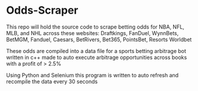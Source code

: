 # Odds-Scraper

This repo will hold the source code to scrape betting odds for NBA, NFL, MLB, and NHL across these websites:
Draftkings, FanDuel, WynnBets, BetMGM, Fanduel, Caesars, BetRivers, Bet365, PointsBet, Resorts Worldbet

These odds are compiled into a data file for a sports betting arbitrage bot written in c++ made to auto execute arbitrage opportunities across books with a profit of > 2.5%

Using Python and Selenium this program is written to auto refresh and recompile the data every 30 seconds
